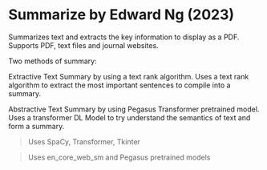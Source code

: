 # Summarize by Edward Ng (2023)

Summarizes text and extracts the key information to display as a PDF. Supports PDF, text files and journal websites.

Two methods of summary:

  Extractive Text Summary by using a text rank algorithm. Uses a text rank algorithm to extract the most important sentences to compile into a summary.
  
  Abstractive Text Summary by using Pegasus Transformer pretrained model. Uses a transformer DL Model to try understand the semantics of text and form a summary.
  
  

> Uses SpaCy, Transformer, Tkinter

> Uses en_core_web_sm and Pegasus pretrained models

 
